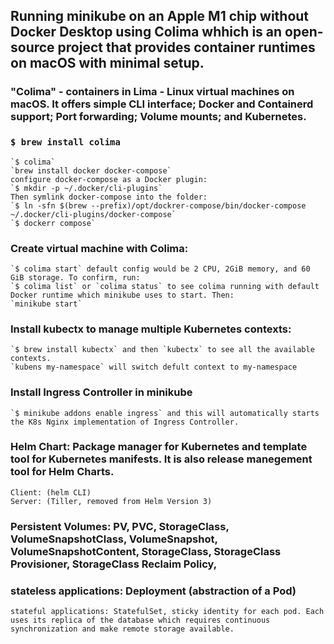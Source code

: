 ## Running minikube on an Apple M1 chip without Docker Desktop using Colima whhich is an open-source project that provides container runtimes on macOS with minimal setup. 

### "Colima" - containers in Lima - Linux virtual machines on macOS. It offers simple CLI interface; Docker and Containerd support; Port forwarding; Volume mounts; and Kubernetes.

### `$ brew install colima`
    `$ colima`
    `brew install docker docker-compose`
    configure docker-compose as a Docker plugin:
    `$ mkdir -p ~/.docker/cli-plugins`
    Then symlink docker-compose into the folder:
    `$ ln -sfn $(brew --prefix)/opt/dockrer-compose/bin/docker-compose ~/.docker/cli-plugins/docker-compose`
    `$ dockerr compose`

### Create virtual machine with Colima:
    `$ colima start` default config would be 2 CPU, 2GiB memory, and 60 GiB storage. To confirm, run:
    `$ colima list` or `colima status` to see colima running with default Docker runtime which minikube uses to start. Then:
    `minikube start`

### Install kubectx to manage multiple Kubernetes contexts:
    `$ brew install kubectx` and then `kubectx` to see all the available contexts.
    `kubens my-namespace` will switch defult context to my-namespace

### Install Ingress Controller in minikube
    `$ minikube addons enable ingress` and this will automatically starts the K8s Nginx implementation of Ingress Controller.

### Helm Chart: Package manager for Kubernetes and template tool for Kubernetes manifests. It is also release manegement tool for Helm Charts.
    Client: (helm CLI)
    Server: (Tiller, removed from Helm Version 3)

### Persistent Volumes: PV, PVC, StorageClass, VolumeSnapshotClass, VolumeSnapshot, VolumeSnapshotContent, StorageClass, StorageClass Provisioner, StorageClass Reclaim Policy,

### stateless applications: Deployment (abstraction of a Pod)
    stateful applications: StatefulSet, sticky identity for each pod. Each uses its replica of the database which requires continuous synchronization and make remote storage available.
